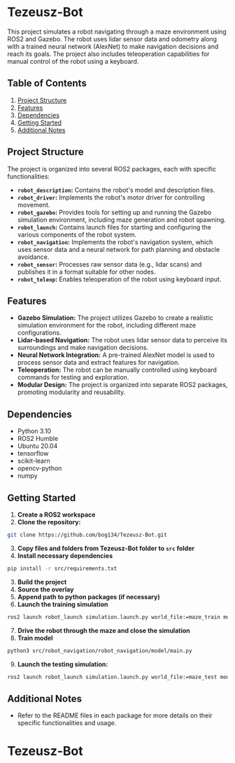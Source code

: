 # Tezeusz-Bot

This project simulates a robot navigating through a maze environment using ROS2 and Gazebo. The robot uses lidar sensor data and odometry along with a trained neural network (AlexNet) to make navigation decisions and reach its goals. The project also includes teleoperation capabilities for manual control of the robot using a keyboard.

## Table of Contents
1. [Project Structure](#project-structure)
2. [Features](#features)
3. [Dependencies](#dependencies)
4. [Getting Started](#getting-started)
5. [Additional Notes](#additional-notes)


## Project Structure
The project is organized into several ROS2 packages, each with specific functionalities:
* **`robot_description`:** Contains the robot's model and description files.
* **`robot_driver`:** Implements the robot's motor driver for controlling movement.
* **`robot_gazebo`:** Provides tools for setting up and running the Gazebo simulation environment, including maze generation and robot spawning.
* **`robot_launch`:** Contains launch files for starting and configuring the various components of the robot system.
* **`robot_navigation`:** Implements the robot's navigation system, which uses sensor data and a neural network for path planning and obstacle avoidance.
* **`robot_sensor`:** Processes raw sensor data (e.g., lidar scans) and publishes it in a format suitable for other nodes.
* **`robot_teleop`:** Enables teleoperation of the robot using keyboard input.

## Features
* **Gazebo Simulation:** The project utilizes Gazebo to create a realistic simulation environment for the robot, including different maze configurations.
* **Lidar-based Navigation:** The robot uses lidar sensor data to perceive its surroundings and make navigation decisions.
* **Neural Network Integration:** A pre-trained AlexNet model is used to process sensor data and extract features for navigation.
* **Teleoperation:** The robot can be manually controlled using keyboard commands for testing and exploration.
* **Modular Design:** The project is organized into separate ROS2 packages, promoting modularity and reusability.

## Dependencies
* Python 3.10
* ROS2 Humble
* Ubuntu 20.04
* tensorflow
* scikit-learn
* opencv-python
* numpy

## Getting Started
1. **Create a ROS2 workspace** 
2. **Clone the repository:**
```bash
git clone https://github.com/bog134/Tezeusz-Bot.git
```
3. **Copy files and folders from Tezeusz-Bot folder to `src` folder** 
3. **Install necessary dependencies**
```bash
pip install -r src/requirements.txt
```
3. **Build the project**
4. **Source the overlay**
5. **Append path to python packages (if necessary)**
6. **Launch the training simulation**
```bash
ros2 launch robot_launch simulation.launch.py world_file:=maze_train mode:=train
```
7. **Drive the robot through the maze and close the simulation**
8. **Train model**
```bash
python3 src/robot_navigation/robot_navigation/model/main.py
```
9. **Launch the testing simulation:**
```bash
ros2 launch robot_launch simulation.launch.py world_file:=maze_test mode:=test
```

## Additional Notes
* Refer to the README files in each package for more details on their specific functionalities and usage.
# Tezeusz-Bot
